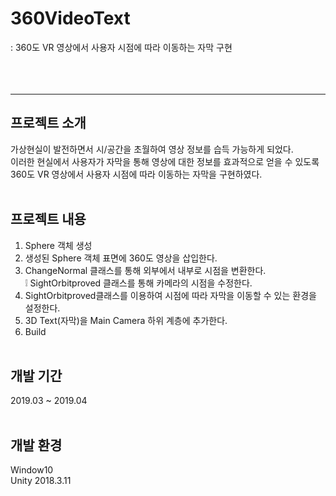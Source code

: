 # 360VideoText
: 360도 VR 영상에서 사용자 시점에 따라 이동하는 자막 구현<br><br><br><br>
- - -


##  프로젝트 소개
가상현실이 발전하면서 시/공간을 초월하여 영상 정보를 습득 가능하게 되었다.  
이러한 현실에서 사용자가 자막을 통해 영상에 대한 정보를 효과적으로 얻을 수 있도록 360도 VR 영상에서 사용자 시점에 따라 이동하는 자막을 구현하였다.<br><br>



##  프로젝트 내용
1) Sphere 객체 생성
2) 생성된 Sphere 객체 표면에 360도 영상을 삽입한다.
3) ChangeNormal 클래스를 통해 외부에서 내부로 시점을 변환한다.  
    :grey_exclamation: SightOrbitproved 클래스를 통해 카메라의 시점을 수정한다.
4) SightOrbitproved클래스를 이용하여 시점에 따라 자막을 이동할 수 있는 환경을 설정한다.
5) 3D Text(자막)을 Main Camera 하위 계층에 추가한다.
6) Build<br><br>



##  개발 기간
2019.03 ~ 2019.04<br><br>



##  개발 환경
Window10  
Unity 2018.3.11


